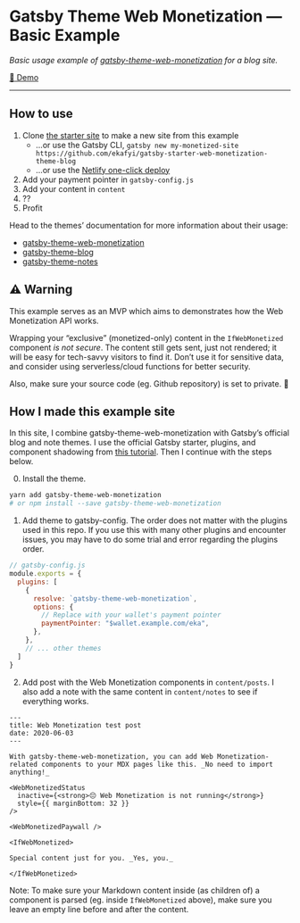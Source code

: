 # Gatsby Theme Web Monetization — Basic Example

_Basic usage example of [gatsby-theme-web-monetization](https://github.com/ekafyi/gatsby-theme-web-monetization/) for a blog site._

[🔗 Demo](http://gtwm-example-blog.netlify.app)

---

## How to use


1. Clone [the starter site](https://github.com/ekafyi/gatsby-starter-web-monetization-theme-blog) to make a new site from this example
	* …or use the Gatsby CLI, `gatsby new my-monetized-site https://github.com/ekafyi/gatsby-starter-web-monetization-theme-blog`
	* …or use the [Netlify one-click deploy](https://app.netlify.com/start/deploy?repository=https://github.com/ekafyi/gatsby-starter-web-monetization-theme-blog)
2. Add your payment pointer in `gatsby-config.js`
3. Add your content in `content`
4. ??
5. Profit

Head to the themes’ documentation for more information about their usage:
- [gatsby-theme-web-monetization](https://github.com/ekafyi/gatsby-theme-web-monetization)
- [gatsby-theme-blog](https://github.com/gatsbyjs/gatsby/tree/master/packages/gatsby-theme-blog)
- [gatsby-theme-notes](https://github.com/gatsbyjs/gatsby/tree/master/packages/gatsby-theme-notes)

## ⚠️ Warning

This example serves as an MVP which aims to demonstrates how the Web Monetization API works.

Wrapping your “exclusive” (monetized-only) content in the `IfWebMonetized` component _is not secure_. The content still gets sent, just not rendered; it will be easy for tech-savvy visitors to find it. Don’t use it for sensitive data, and consider using serverless/cloud functions for better security.

Also, make sure your source code (eg. Github repository) is set to private. 😬

## How I made this example site

In this site, I combine gatsby-theme-web-monetization with Gatsby’s official blog and note themes. I use the official Gatsby starter, plugins, and component shadowing from [this tutorial](https://www.gatsbyjs.org/tutorial/using-multiple-themes-together/). Then I continue with the steps below.

0) Install the theme.

```bash
yarn add gatsby-theme-web-monetization
# or npm install --save gatsby-theme-web-monetization
```

1) Add theme to gatsby-config. The order does not matter with the plugins used in this repo. If you use this with many other plugins and encounter issues, you may have to do some trial and error regarding the plugins order.

```js
// gatsby-config.js
module.exports = {
  plugins: [
    {
      resolve: `gatsby-theme-web-monetization`,
      options: {
        // Replace with your wallet's payment pointer
        paymentPointer: "$wallet.example.com/eka",
      },
    },
    // ... other themes
  ]
}
```

2) Add post with the Web Monetization components in `content/posts`. I also add a note with the same content in `content/notes` to see if everything works.

```mdx
---
title: Web Monetization test post
date: 2020-06-03
---

With gatsby-theme-web-monetization, you can add Web Monetization-related components to your MDX pages like this. _No need to import anything!_

<WebMonetizedStatus
  inactive={<strong>😔 Web Monetization is not running</strong>}
  style={{ marginBottom: 32 }}
/>

<WebMonetizedPaywall />

<IfWebMonetized>

Special content just for you. _Yes, you._

</IfWebMonetized>
```

Note: To make sure your Markdown content inside (as children of) a component is parsed (eg. inside `IfWebMonetized` above), make sure you leave an empty line before and after the content.
